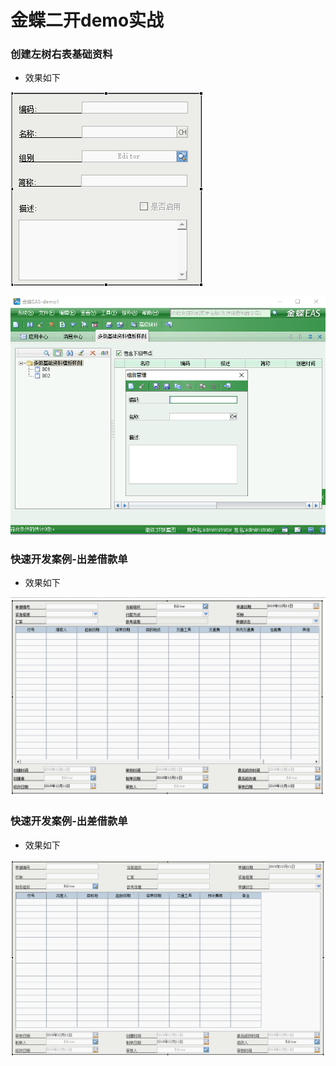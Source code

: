 # 金蝶二开demo实战

### 创建左树右表基础资料

+ 效果如下

![](aResourse/Images/1.png)

![](aResourse/Images/2.png)

### 快速开发案例-出差借款单

+ 效果如下

![](aResourse/Images/3.png)

### 快速开发案例-出差借款单

+ 效果如下

![](aResourse/Images/4.png)